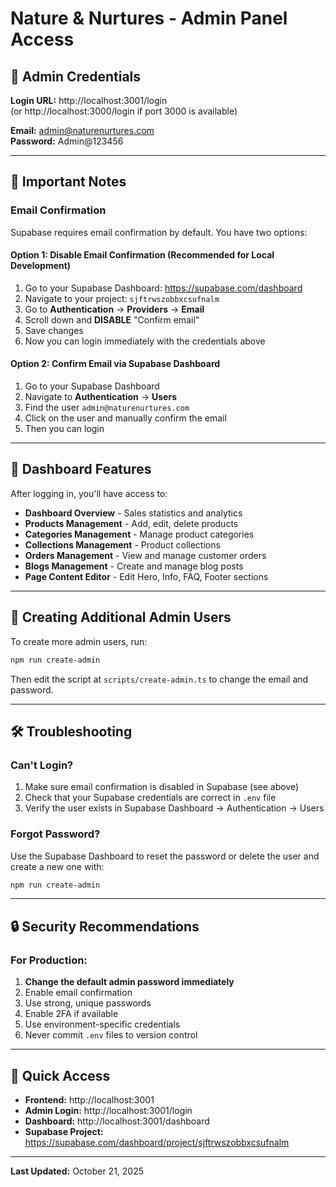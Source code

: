 # Nature & Nurtures - Admin Panel Access

## 🔐 Admin Credentials

**Login URL:** http://localhost:3001/login  
(or http://localhost:3000/login if port 3000 is available)

**Email:** admin@naturenurtures.com  
**Password:** Admin@123456

---

## 📝 Important Notes

### Email Confirmation
Supabase requires email confirmation by default. You have two options:

#### Option 1: Disable Email Confirmation (Recommended for Local Development)
1. Go to your Supabase Dashboard: https://supabase.com/dashboard
2. Navigate to your project: `sjftrwszobbxcsufnalm`
3. Go to **Authentication** → **Providers** → **Email**
4. Scroll down and **DISABLE** "Confirm email"
5. Save changes
6. Now you can login immediately with the credentials above

#### Option 2: Confirm Email via Supabase Dashboard
1. Go to your Supabase Dashboard
2. Navigate to **Authentication** → **Users**
3. Find the user `admin@naturenurtures.com`
4. Click on the user and manually confirm the email
5. Then you can login

---

## 🎯 Dashboard Features

After logging in, you'll have access to:

- **Dashboard Overview** - Sales statistics and analytics
- **Products Management** - Add, edit, delete products
- **Categories Management** - Manage product categories
- **Collections Management** - Product collections
- **Orders Management** - View and manage customer orders
- **Blogs Management** - Create and manage blog posts
- **Page Content Editor** - Edit Hero, Info, FAQ, Footer sections

---

## 🔄 Creating Additional Admin Users

To create more admin users, run:

```bash
npm run create-admin
```

Then edit the script at `scripts/create-admin.ts` to change the email and password.

---

## 🛠️ Troubleshooting

### Can't Login?
1. Make sure email confirmation is disabled in Supabase (see above)
2. Check that your Supabase credentials are correct in `.env` file
3. Verify the user exists in Supabase Dashboard → Authentication → Users

### Forgot Password?
Use the Supabase Dashboard to reset the password or delete the user and create a new one with:
```bash
npm run create-admin
```

---

## 🔒 Security Recommendations

### For Production:
1. **Change the default admin password immediately**
2. Enable email confirmation
3. Use strong, unique passwords
4. Enable 2FA if available
5. Use environment-specific credentials
6. Never commit `.env` files to version control

---

## 📱 Quick Access

- **Frontend:** http://localhost:3001
- **Admin Login:** http://localhost:3001/login
- **Dashboard:** http://localhost:3001/dashboard
- **Supabase Project:** https://supabase.com/dashboard/project/sjftrwszobbxcsufnalm

---

**Last Updated:** October 21, 2025
